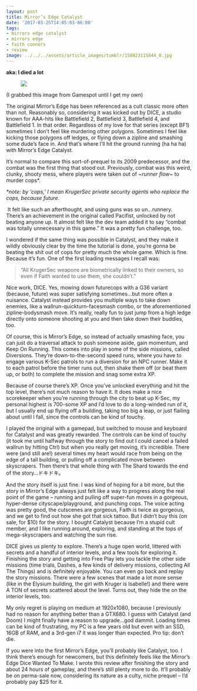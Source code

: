 ```yaml
---
layout: post
title: Mirror’s Edge Catalyst
date: '2017-03-25T14:05:03-06:00'
tags:
- mirrors edge catalyst
- mirrors edge
- faith connors
- review
image: ../../../assets/article_images/tumblr/158823115844_0.jpg
---
```

 **aka: I died a lot**

<figure class="tmblr-full" data-orig-height="1080" data-orig-width="1920"><img src="../../../assets/article_images/tumblr/158823115844_0.jpg" data-orig-height="1080" data-orig-width="1920"></figure>

(I grabbed this image from Gamespot until I get my own)

The original Mirror’s Edge has been referenced as a cult classic more often than not. Reasonably so, considering it was kicked out by DICE, a studio known for AAA-hits like Battlefield 2, Battlefield 3, Battlefield 4, and Battlefield 1. In that order. Regardless of my love for that series (except BF1) sometimes I don’t feel like murdering other polygons. Sometimes I feel like kicking those polygons off ledges, or flying down a zipline and smashing some dude’s face in. And that’s where I’ll hit the ground running (ha ha ha) with Mirror’s Edge Catalyst.

It’s normal to compare this sort-of-prequel to its 2009 predecessor, and the combat was the first thing that stood out. Previously, combat was this weird, clunky, shooty mess, where players were taken out of _~runner flow~_ to murder cops\*.

_\*note: by&nbsp;‘cops,’ I mean KrugerSec private security agents who replace the cops, because future._

&nbsp;It felt like such an afterthought, and using guns was so un…runnery. There’s an achievement in the original called Pacifist, unlocked by not beating anyone up. It almost felt like the dev team added it to say&nbsp;“combat was totally unnecessary in this game.” It was a pretty fun challenge, too.

I wondered if the same thing was possible in Catalyst, and they make it wildly obviously clear by the time the tutorial is done, you’re gonna be beating the shit out of cops for pretty much the whole game. Which is fine. Because it’s fun. One of the first loading messages I recall was:

> “All KrugerSec weapons are biometrically linked to their owners, so even if Faith wanted to use them, she couldn’t.”&nbsp;

Nice work, DICE. Yes, mowing down futurecops with a G36 variant (because, future) was super satisfying sometimes…but more often a nuisance. Catalyst instead provides you multiple ways to take down enemies, like a wallrun-quickturn-facesmash combo, or the aforementioned zipline-bodysmash move. It’s really, really fun to just jump from a high ledge directly onto someone shooting at you and then take down their buddies, too.

Of course, this is Mirror’s Edge, so instead of actually smashing face, you can just do a traversal attack to push someone aside, gain momentum, and Keep On Running. This comes into play in some of the side missions, called Diversions. They’re down-to-the-second speed runs, where you have to engage various K-Sec patrols to run a diversion for an NPC runner. Make it to each patrol before the timer runs out, then shake them off (or beat them up, or both) to complete the mission and snag some extra XP.

Because of course there’s XP. Once you’ve unlocked everything and hit the top level, there’s not much reason to have it. It does make a nice scorekeeper when you’re running through the city to beat up K-Sec, my personal highest is 700-some XP and I’d love to do a long-winded run of it, but I usually end up flying off a building, taking too big a leap, or just flailing about until I fall, since the controls can be kind of touchy.

I played the original with a gamepad, but switched to mouse and keyboard for Catalyst and was greatly rewarded. The controls can be kind of touchy (it took me until halfway through the story to find out I could cancel a failed wallrun by hitting Ctrl) but when you really get moving, it’s incredible. There were (and still are!) several times my heart would race from being on the edge of a tall building, or pulling off a complicated move between skyscrapers. Then there’s that whole thing with The Shard towards the end of the story…ドキドキ。

And the story itself is just fine. I was kind of hoping for a bit more, but the story in Mirror’s Edge always just felt like a way to progress along the real point of the game – running and pulling off super-fun moves in a gorgeous, hyper-dense cityscape/playground, and punching cops. The voice acting was pretty good, the cutscenes are gorgeous, Faith is twice as gorgeous, and we get to find out how she got that sick tattoo. But I didn’t buy this (on sale, for $10) for the story. I bought Catalyst because I’m a stupid cult member, and I like running around, exploring, and standing at the tops of mega-skyscrapers and watching the sun rise.

DICE gives us plenty to explore. There’s a huge open world, littered with secrets and a handful of interior levels, and a few tools for exploring it. Finishing the story and getting into Free Play lets you tackle the other side missions (time trials, Dashes, a few kinds of delivery missions, collecting All The Things) and is definitely enjoyable. You can even go back and replay the story missions. There were a few scenes that made a lot more sense (like in the Elysium building, the girl with Kruger is Isabelle!) and there were A TON of secrets scattered about the level. Turns out, they hide the on the interior levels, too.&nbsp;

My only regret is playing on medium at 1920x1080, because I previously had no reason for anything better than a GTX680. I guess with Catalyst (and Doom) I might finally have a reason to upgrade…god dammit. Loading times can be kind of frustrating, my PC is a few years old but even with an SSD, 16GB of RAM, and a 3rd-gen i7 it was longer than expected. Pro tip: don’t die.

If you were into the first Mirror’s Edge, you’ll probably like Catalyst, too. I think there’s enough for newcomers, but this definitely feels like the Mirror’s Edge Dice Wanted To Make. I wrote this review after finishing the story and about 24 hours of gameplay, and there’s still plenty more to do. It’ll probably be on perma-sale now, considering its nature as a culty, niche prequel – I’d probably pay $25 for it.

